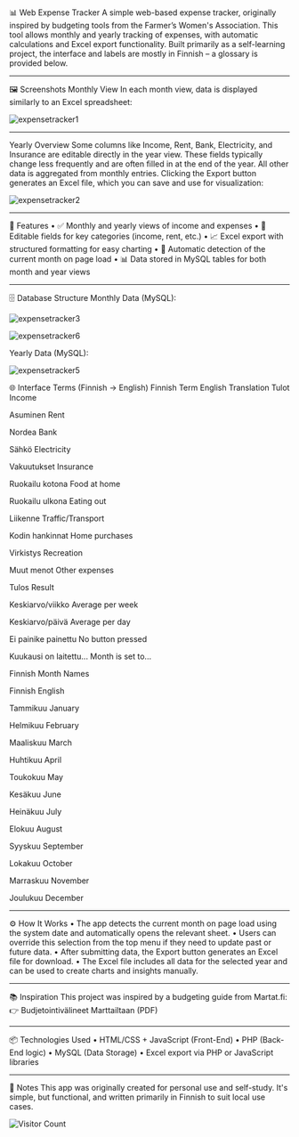 📊 Web Expense Tracker
A simple web-based expense tracker, originally inspired by budgeting tools from the Farmer’s Women's Association. This tool allows monthly and yearly tracking of expenses, with automatic calculations and Excel export functionality. Built primarily as a self-learning project, the interface and labels are mostly in Finnish – a glossary is provided below.
________________________________________
🖼️ Screenshots
Monthly View
In each month view, data is displayed similarly to an Excel spreadsheet:



![expensetracker1](https://github.com/ReinhardLenz/web_expense_tracker/assets/71219487/0748fcb6-23ca-4ca9-aa6c-85ef030f1c26)




________________________________________
Yearly Overview
Some columns like Income, Rent, Bank, Electricity, and Insurance are editable directly in the year view. These fields typically change less frequently and are often filled in at the end of the year. All other data is aggregated from monthly entries.
Clicking the Export button generates an Excel file, which you can save and use for visualization:


![expensetracker2](https://github.com/ReinhardLenz/web_expense_tracker/assets/71219487/0d7d8827-a78f-487e-9c59-2cdf7bc097ec)

________________________________________
🧩 Features
•	✅ Monthly and yearly views of income and expenses
•	📝 Editable fields for key categories (income, rent, etc.)
•	📈 Excel export with structured formatting for easy charting
•	📅 Automatic detection of the current month on page load
•	📊 Data stored in MySQL tables for both month and year views
________________________________________
🗄️ Database Structure
Monthly Data (MySQL):



![expensetracker3](https://github.com/ReinhardLenz/web_expense_tracker/assets/71219487/3ef765ca-d5ba-4957-a846-d8d877e82949)



![expensetracker6](https://github.com/ReinhardLenz/web_expense_tracker/assets/71219487/1fac5e1a-4b17-431d-a4a6-ef4cfd9d690d)

Yearly Data (MySQL):


![expensetracker5](https://github.com/ReinhardLenz/web_expense_tracker/assets/71219487/f124ad27-8924-4dff-8c45-05f343095227)

🌐 Interface Terms (Finnish → English)
Finnish Term	English Translation
Tulot	Income

Asuminen	Rent

Nordea	Bank

Sähkö	Electricity

Vakuutukset	Insurance

Ruokailu kotona	Food at home

Ruokailu ulkona	Eating out

Liikenne	Traffic/Transport

Kodin hankinnat	Home purchases

Virkistys	Recreation

Muut menot	Other expenses

Tulos	Result

Keskiarvo/viikko	Average per week

Keskiarvo/päivä	Average per day

Ei painike painettu	No button pressed

Kuukausi on laitettu...	Month is set to...

Finnish Month Names

Finnish	English

Tammikuu	January

Helmikuu	February

Maaliskuu	March

Huhtikuu	April

Toukokuu	May

Kesäkuu	June

Heinäkuu	July

Elokuu	August

Syyskuu	September

Lokakuu	October

Marraskuu	November

Joulukuu	December
________________________________________
⚙️ How It Works
•	The app detects the current month on page load using the system date and automatically opens the relevant sheet.
•	Users can override this selection from the top menu if they need to update past or future data.
•	After submitting data, the Export button generates an Excel file for download.
•	The Excel file includes all data for the selected year and can be used to create charts and insights manually.
________________________________________
📚 Inspiration
This project was inspired by a budgeting guide from Martat.fi:
👉 Budjetointivälineet Marttailtaan (PDF)
________________________________________
📦 Technologies Used
•	HTML/CSS + JavaScript (Front-End)
•	PHP (Back-End logic)
•	MySQL (Data Storage)
•	Excel export via PHP or JavaScript libraries
________________________________________
🧠 Notes
This app was originally created for personal use and self-study. It's simple, but functional, and written primarily in Finnish to suit local use cases.


![Visitor Count](https://komarev.com/ghpvc/?username=ReinhardLenz&repo=web_expense_tracker&color=green)


